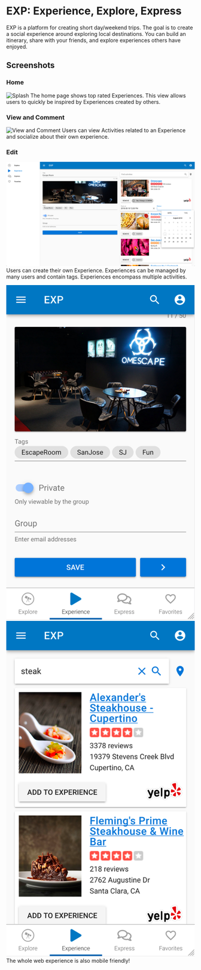 EXP: Experience, Explore, Express
=================================
EXP is a platform for creating short day/weekend trips. The goal is to create a social experience around exploring local destinations. You can build an itinerary, share with your friends, and explore experiences others have enjoyed.

Screenshots
-----------
### Home
![Splash](screenshots/Splash.png?raw=true "Splash")
The home page shows top rated Experiences. This view allows users to quickly be inspired by Experiences created by others.

### View and Comment
![View and Comment](screenshots/View%20And%20Comment.png.png?raw=true "View and Comment")
Users can view Activities related to an Experience and socialize about their own experience.

### Edit
![Edit](screenshots/Edit.png?raw=true "Edit")
Users can create their own Experience. Experiences can be managed by many users and contain tags. Experiences encompass multiple activities.

![Mobile Edit Experience](screenshots/Mobile%20Edit%20Experience.png?raw=true "Mobile Edit Experience")
![Mobile Edit Activities](screenshots/Mobile%20Edit%20Activities.png?raw=true "Mobile Edit Activities")
The whole web experience is also mobile friendly!
